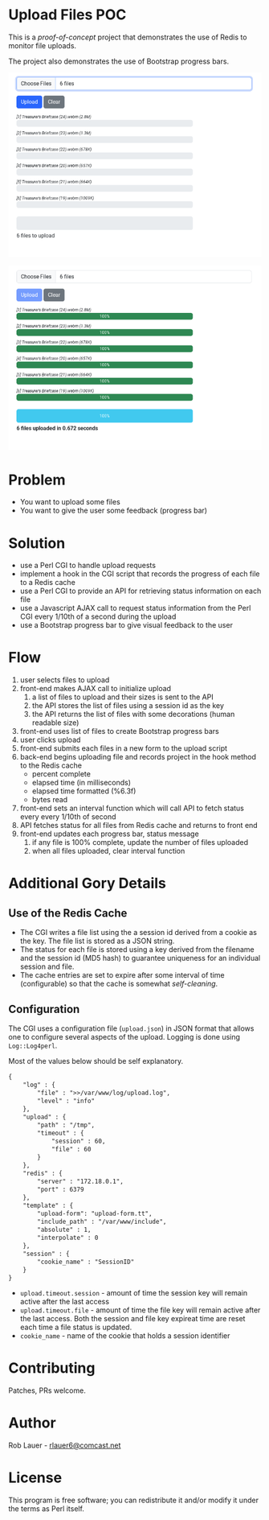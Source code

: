 # Upload Files POC

This is a _proof-of-concept_ project that demonstrates the use of
Redis to monitor file uploads.

The project also demonstrates the use of Bootstrap progress bars.

![screenshot](src/main/images/perl-upload-cgi-1.png)

![screenshot](src/main/images/perl-upload-cgi-2.png)

# Problem

* You want to upload some files
* You want to give the user some feedback (progress bar)

# Solution

* use a Perl CGI to handle upload requests
* implement a hook in the CGI script that records the progress of each
  file to a Redis cache
* use a Perl CGI to provide an API for retrieving status information
  on each file
* use a Javascript AJAX call to request status information from the
  Perl CGI every 1/10th of a second during the upload 
* use a Bootstrap progress bar to give visual feedback to the user

# Flow

1. user selects files to upload
1. front-end makes AJAX call to initialize upload
   1. a list of files to upload and their sizes is sent to the API
   1. the API stores the list of files using a session id as the key
   1. the API returns the list of files with some decorations (human
      readable size)
1. front-end uses list of files to create Bootstrap progress bars
1. user clicks upload
1. front-end submits each files in a new form to the upload script
1. back-end begins uploading file and records project in the hook
   method to the Redis cache
   * percent complete
   * elapsed time (in milliseconds)
   * elapsed time formatted (%6.3f)
   * bytes read
1. front-end sets an interval function which will call API to fetch
   status every every 1/10th of second
1. API fetches status for all files from Redis cache and returns to
   front end
1. front-end updates each progress bar, status message
   1. if any file is 100% complete, update the number of files
      uploaded
   1. when all files uploaded, clear interval function

# Additional Gory Details

## Use of the Redis Cache

* The CGI writes a file list using the a session id derived from a
  cookie as the key. The file list is stored as a JSON string.
* The status for each file is stored using a key derived from the
  filename and the session id (MD5 hash) to guarantee uniqueness for
  an individual session and file.
* The cache entries are set to expire after some interval of time
  (configurable) so that the cache is somewhat _self-cleaning_.
  
## Configuration

The CGI uses a configuration file (`upload.json`) in JSON format that allows one to
configure several aspects of the upload. Logging is done using
`Log::Log4perl`.

Most of the values below should be self explanatory.

```
{
    "log" : {
        "file" : ">>/var/www/log/upload.log",
        "level" : "info"
    },
    "upload" : {
        "path" : "/tmp",
        "timeout" : {
            "session" : 60,
            "file" : 60
        }
    },
    "redis" : {
        "server" : "172.18.0.1",
        "port" : 6379
    },
    "template" : {
        "upload-form": "upload-form.tt",
        "include_path" : "/var/www/include",
        "absolute" : 1,
        "interpolate" : 0
    },
    "session" : {
        "cookie_name" : "SessionID"
    }
}

```

* `upload.timeout.session` - amount of time the session key will
  remain active after the last access
* `upload.timeout.file` - amount of time the file key will remain
  active after the last access. Both the session and file key expireat
  time are reset each time a file status is updated.
* `cookie_name` - name of the cookie that holds a session identifier

# Contributing

Patches, PRs welcome.

# Author

Rob Lauer - <rlauer6@comcast.net>

# License

This program is free software; you can redistribute it and/or modify
it under the terms as Perl itself.
